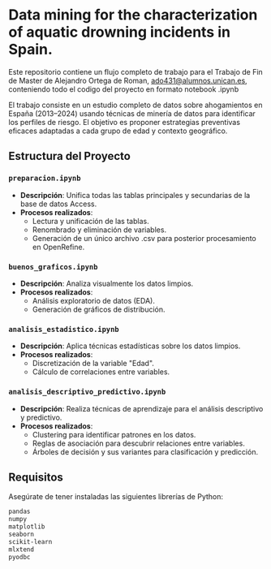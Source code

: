 # Data mining for the characterization of aquatic drowning incidents in Spain.

Este repositorio contiene un flujo completo de trabajo para el Trabajo de Fin de Master de Alejandro Ortega de Roman, ado431@alumnos.unican.es, conteniendo todo el codigo del proyecto en formato notebook .ipynb

El trabajo consiste en un estudio completo de datos sobre ahogamientos en España (2013–2024) usando técnicas de minería de datos para identificar los perfiles de riesgo. El objetivo es proponer estrategias preventivas eficaces adaptadas a cada grupo de edad y contexto geográfico.

## Estructura del Proyecto


### `preparacion.ipynb`
- **Descripción**: Unifica todas las tablas principales y secundarias de la base de datos Access.
- **Procesos realizados**:
  - Lectura y unificación de las tablas.
  - Renombrado y eliminación de variables.
  - Generación de un único archivo .csv para posterior procesamiento en OpenRefine.

### `buenos_graficos.ipynb`
- **Descripción**: Analiza visualmente los datos limpios.
- **Procesos realizados**:
  - Análisis exploratorio de datos (EDA).
  - Generación de gráficos de distribución.

###  `analisis_estadistico.ipynb`
- **Descripción**: Aplica técnicas estadísticas sobre los datos limpios.
- **Procesos realizados**:
  - Discretización de la variable "Edad".
  - Cálculo de correlaciones entre variables.

### `analisis_descriptivo_predictivo.ipynb`
- **Descripción**: Realiza técnicas de aprendizaje para el análisis descriptivo y predictivo.
- **Procesos realizados**:
  - Clustering para identificar patrones en los datos.
  - Reglas de asociación para descubrir relaciones entre variables.
  - Árboles de decisión y sus variantes para clasificación y predicción.

## Requisitos

Asegúrate de tener instaladas las siguientes librerías de Python:

```bash
pandas
numpy
matplotlib
seaborn
scikit-learn
mlxtend
pyodbc

